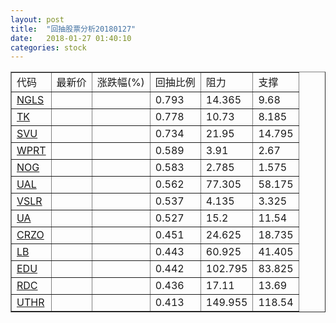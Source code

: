 ```yaml
---
layout: post
title:  "回抽股票分析20180127"
date:   2018-01-27 01:40:10
categories: stock
---
```

<script type="text/javascript">
var stockList = []
stockList.push('gb_ngls');
stockList.push('gb_tk');
stockList.push('gb_svu');
stockList.push('gb_wprt');
stockList.push('gb_nog');
stockList.push('gb_ual');
stockList.push('gb_vslr');
stockList.push('gb_ua');
stockList.push('gb_crzo');
stockList.push('gb_lb');
stockList.push('gb_edu');
stockList.push('gb_rdc');
stockList.push('gb_uthr');
</script>
<table border="1">
 <tr>
 <td>代码</td>
 <td>最新价</td>
 <td>涨跌幅(%)</td>
 <td>回抽比例</td>
 <td>阻力</td>
 <td>支撑</td>
</tr>
  <tr id="ngls">
  <td><a href="http://stock.finance.sina.com.cn/usstock/quotes/NGLS.html" target="_blank">NGLS</a></td><td></td><td></td><td>0.793</td><td>14.365</td><td>9.68</td></tr>
  <tr id="tk">
  <td><a href="http://stock.finance.sina.com.cn/usstock/quotes/TK.html" target="_blank">TK</a></td><td></td><td></td><td>0.778</td><td>10.73</td><td>8.185</td></tr>
  <tr id="svu">
  <td><a href="http://stock.finance.sina.com.cn/usstock/quotes/SVU.html" target="_blank">SVU</a></td><td></td><td></td><td>0.734</td><td>21.95</td><td>14.795</td></tr>
  <tr id="wprt">
  <td><a href="http://stock.finance.sina.com.cn/usstock/quotes/WPRT.html" target="_blank">WPRT</a></td><td></td><td></td><td>0.589</td><td>3.91</td><td>2.67</td></tr>
  <tr id="nog">
  <td><a href="http://stock.finance.sina.com.cn/usstock/quotes/NOG.html" target="_blank">NOG</a></td><td></td><td></td><td>0.583</td><td>2.785</td><td>1.575</td></tr>
  <tr id="ual">
  <td><a href="http://stock.finance.sina.com.cn/usstock/quotes/UAL.html" target="_blank">UAL</a></td><td></td><td></td><td>0.562</td><td>77.305</td><td>58.175</td></tr>
  <tr id="vslr">
  <td><a href="http://stock.finance.sina.com.cn/usstock/quotes/VSLR.html" target="_blank">VSLR</a></td><td></td><td></td><td>0.537</td><td>4.135</td><td>3.325</td></tr>
  <tr id="ua">
  <td><a href="http://stock.finance.sina.com.cn/usstock/quotes/UA.html" target="_blank">UA</a></td><td></td><td></td><td>0.527</td><td>15.2</td><td>11.54</td></tr>
  <tr id="crzo">
  <td><a href="http://stock.finance.sina.com.cn/usstock/quotes/CRZO.html" target="_blank">CRZO</a></td><td></td><td></td><td>0.451</td><td>24.625</td><td>18.735</td></tr>
  <tr id="lb">
  <td><a href="http://stock.finance.sina.com.cn/usstock/quotes/LB.html" target="_blank">LB</a></td><td></td><td></td><td>0.443</td><td>60.925</td><td>41.405</td></tr>
  <tr id="edu">
  <td><a href="http://stock.finance.sina.com.cn/usstock/quotes/EDU.html" target="_blank">EDU</a></td><td></td><td></td><td>0.442</td><td>102.795</td><td>83.825</td></tr>
  <tr id="rdc">
  <td><a href="http://stock.finance.sina.com.cn/usstock/quotes/RDC.html" target="_blank">RDC</a></td><td></td><td></td><td>0.436</td><td>17.11</td><td>13.69</td></tr>
  <tr id="uthr">
  <td><a href="http://stock.finance.sina.com.cn/usstock/quotes/UTHR.html" target="_blank">UTHR</a></td><td></td><td></td><td>0.413</td><td>149.955</td><td>118.54</td></tr>
</table>
